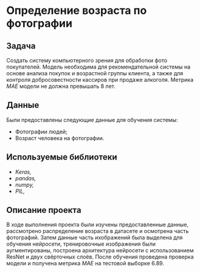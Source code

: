 # Определение возраста по фотографии


## Задача

Создать систему компьютерного зрения для обработки фото покупателей. Модель необходима для рекомендательной системы на основе анализа покупок и возрастной группы клиента, а также для контроля добросовестности кассиров при продаже алкоголя. Метрика *MAE* модели не должна превышать 8 лет.

## Данные

Были предоставлены следующие данные для обучения системы:
- Фотографии людей;
- Возраст человека на фотографии.

## Используемые библиотеки

- *Keras,*
- *pandas,*
- *numpy,*
- *PIL,*

## Описание проекта

В ходе выполнения проекта были изучены предоставленные данные, рассмотрено распределение возраста в датасете и осмотрена часть фотографий. Затем данные часть ихображений была выделена для обучения нейросети, тренировочные изображения были аугментированы, построена архитектура нейросети с использованием ResNet и двух свёрточных слоёв. После обучения проведена проверка модели и получена метрика *MAE* на тестовой выборке 6.89.
